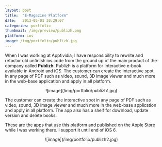 ```yaml
---
layout: post
title:  "E-Magazine Platform"
date:   2013-05-01 20:29:07
categories: portfolio
thumbnail: /img/preview/publizh.png
platform: ios
image: /img/portfolio/publizh.jpg
---
```


When I was working at Apptividia, I have responsibility to rewrite and refactor old unfinish ios code from the ground up of the main product of the company called **Publizh**. Publizh is a platform for Interactive e-book available in Android and iOS. The customer can create the interactive spot in any page of PDF such as video, sound, 3D image viewer and much more in the web-base application and apply in all platform.

<center>
![image](/img/portfolio/publizh1.jpg)
</center>

The customer can create the interactive spot in any page of PDF such as video, sound, 3D image viewer and much more in the web-base application and apply in all platform. The app also has a shelf for download, update version and delete books.

These are the apps that use this platform and published on the Apple Store while I was working there. I support it until end of iOS 6.

<center>
![image](/img/portfolio/publizh2.jpg)
</center>
